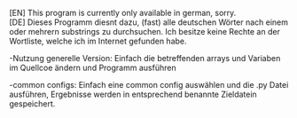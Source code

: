 [EN] This program is currently only available in german, sorry.                                                     
[DE] Dieses Programm diesnt dazu, (fast) alle deutschen Wörter nach einem oder mehrern substrings zu durchsuchen. Ich besitze keine Rechte an der Wortliste, welche ich im Internet gefunden habe.

-Nutzung generelle Version: Einfach die betreffenden arrays und Variaben im Quellcoe ändern und Programm ausführen

-common configs: Einfach eine common config auswählen und die .py Datei ausführen, Ergebnisse werden in entsprechend benannte Zieldatein gespeichert.